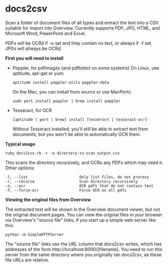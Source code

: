 docs2csv
========

Scan a folder of document files of all types and extract the text into a CSV suitable for import into Overview. Currently supports PDF, JPG, HTML, and Microsoft Word, PowerPoint and Excel. 

PDFs will be OCRd if -o set and they contain no text, or always if -f set. 
JPGs will allways be OCRd.

**First you will need to install**
  - Poppler, for pdfimages (and pdftotext on some systems)
    On Linux, use aptitude, apt-get or yum:

    ```aptitude install poppler-utils poppler-data```

    On the Mac, you can install from source or use MacPorts:

    ```sudo port install poppler | brew install poppler```

  - Tesseract, for OCR

    ```[aptitude | port | brew] install [tesseract | tesseract-ocr]```

    Without Tesseract installed, you'll still be able to extract text from documents, but you won't be able to automatically OCR them.

**Typical usage** 

    ruby docs2csv.rb -r -o directory-to-scan output.csv
    
This scans the directory recursively, and OCRs any PDFs which may need it. Other options:

    -l, --list                       Only list files, do not process
    -r, --recurse                    Scan directory recursively
    -o, --ocr                        OCR pdfs that do not contain text
    -f, --force-ocr                  Force OCR on all pdfs


**Viewing the original files from Overview**

The extracted text will be shown in the Overview document viewer, but not the original document pages. You can view the original files in your browser via Overview's "source file" links, if you start up a simple web server like this:

    python -m SimpleHTTPServer

The "source file" links use the URL column that docs2csv writes, which has addresses of the form  http://localhost:8000/[filename]. You need to run this server from the same directory where you originally ran docs2csv, as these file URLs are relative.

